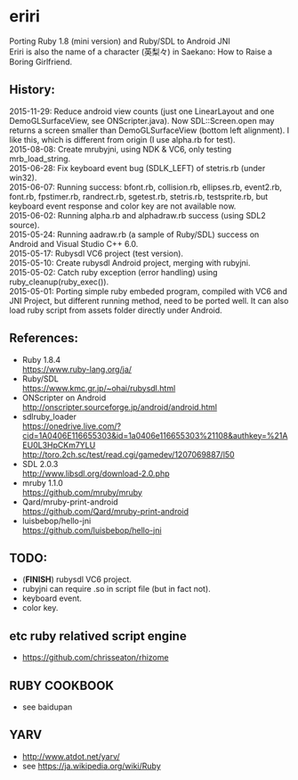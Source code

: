 ﻿eriri
=======

Porting Ruby 1.8 (mini version) and Ruby/SDL to Android JNI  
Eriri is also the name of a character (英梨々) in Saekano: How to Raise a Boring Girlfriend.  

## History:  
2015-11-29: Reduce android view counts (just one LinearLayout and one DemoGLSurfaceView, see ONScripter.java). Now SDL::Screen.open may returns a screen smaller than DemoGLSurfaceView (bottom left alignment). I like this, which is different from origin (I use alpha.rb for test).  
2015-08-08: Create mrubyjni, using NDK & VC6, only testing mrb_load_string.   
2015-06-28: Fix keyboard event bug (SDLK_LEFT) of stetris.rb (under win32).  
2015-06-07: Running success: bfont.rb, collision.rb, ellipses.rb, event2.rb, font.rb, fpstimer.rb, randrect.rb, sgetest.rb, stetris.rb, testsprite.rb, but keyboard event response and color key are not available now.    
2015-06-02: Running alpha.rb and alphadraw.rb success (using SDL2 source).   
2015-05-24: Running aadraw.rb (a sample of Ruby/SDL) success on Android and Visual Studio C++ 6.0.   
2015-05-17: Rubysdl VC6 project (test version).   
2015-05-10: Create rubysdl Android project, merging with rubyjni.  
2015-05-02: Catch ruby exception (error handling) using ruby_cleanup(ruby_exec()).  
2015-05-01: Porting simple ruby embeded program, compiled with VC6 and JNI Project, but different running method, need to be ported well. It can also load ruby script from assets folder directly under Android.   

## References:  
* Ruby 1.8.4  
https://www.ruby-lang.org/ja/  
* Ruby/SDL  
https://www.kmc.gr.jp/~ohai/rubysdl.html  
* ONScripter on Android  
http://onscripter.sourceforge.jp/android/android.html  
* sdlruby_loader  
https://onedrive.live.com/?cid=1A0406E116655303&id=1a0406e116655303%21108&authkey=%21AEU0L3HpCKm7YLU  
http://toro.2ch.sc/test/read.cgi/gamedev/1207069887/l50   
* SDL 2.0.3   
http://www.libsdl.org/download-2.0.php  
* mruby 1.1.0  
https://github.com/mruby/mruby  
* Qard/mruby-print-android  
https://github.com/Qard/mruby-print-android  
* luisbebop/hello-jni  
https://github.com/luisbebop/hello-jni  

## TODO:  
* (**FINISH**) rubysdl VC6 project.  
* rubyjni can require .so in script file (but in fact not).  
* keyboard event.  
* color key.  

## etc ruby relatived script engine  
* https://github.com/chrisseaton/rhizome  

## RUBY COOKBOOK  
* see baidupan  

## YARV  
* http://www.atdot.net/yarv/  
* see https://ja.wikipedia.org/wiki/Ruby  
